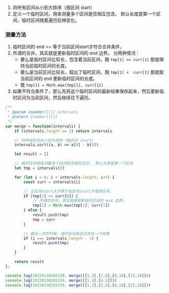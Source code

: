 1. 将所有区间从小到大排序（按区间 start）
2. 定义一个临时区间，用来测量多个区间是否相互包含。 默认长度是第一个区间，临时区间随着遍历拉伸变化。

### 测量方法
1. 临时区间的 end >= 等于当前区间start才符合合并条件。
2. 所谓的合并，其实就是更新临时区间的 end 边界。 分两种情况：
	- 要么是临时区间比较长，包含着当前区间，既 `tmp[1] >= curr[1]` 那就保持当前临时区间的长度。
	- 要么是当前区间比较长，超出了临时区间，既 `tmp[1] <  curr[1]` 那就取当前区间的 end 更新临时区间的长度。
	- 既 `tmp[1] = Math.max(tmp[1], curr[1])`
3. 如果不符合条件了，那么先将这个临时区间的最新结果保存起来，然后更新临时区间为当前区间，然后继续往下遍历。


```javascript
/**
 * @param {number[][]} intervals
 * @return {number[][]}
 */
var merge = function(intervals) {
    if (intervals.length <= 1) return intervals

    // 将所有区间从小到大排序（按区间 start）
    intervals.sort((a, b) => a[0] - b[0])

    let result = []

    // 临时区间用来测量多个区间是否相互包含。 默认长度是第一个区间
    let tmp = intervals[0]

    for (let i = 0; i < intervals.length; i++) {
        const curr = intervals[i]

        // 左区间start大于等于右区间start才值得合并。
        if (tmp[1] >= curr[0]) {
            // 所谓的合并，其实就是更新临时区间的 end 边界。 
            tmp[1] = Math.max(tmp[1], curr[1])
        } else {
            result.push(tmp)
            tmp = curr
        }

        // 最后一次的时候，临时区间肯定还存在一个结果
        if (i === intervals.length - 1) {
            result.push(tmp)
        }
    }

    return result
};

console.log(20220130165339, merge([[1,3],[2,6],[8,10],[15,18]]))
console.log(20220130165339, merge([[1,4],[4,5]]))
console.log(20220130165339, merge([[1,3],[2,6],[8,10],[15,18]]))
```